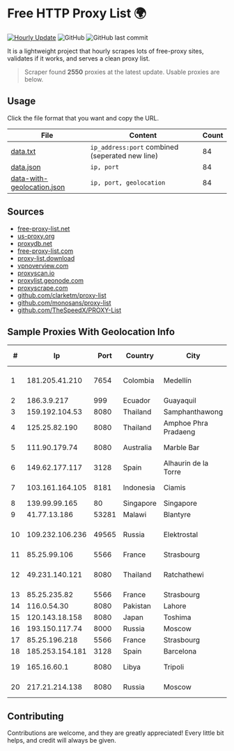 
# Free HTTP Proxy List 🌍

[![Hourly Update](https://github.com/mertguvencli/http-proxy-list/actions/workflows/main.yml/badge.svg?branch=main)](https://github.com/mertguvencli/http-proxy-list/actions/workflows/main.yml)
![GitHub](https://img.shields.io/github/license/mertguvencli/http-proxy-list)
![GitHub last commit](https://img.shields.io/github/last-commit/mertguvencli/http-proxy-list)

It is a lightweight project that hourly scrapes lots of free-proxy sites, validates if it works, and serves a clean proxy list.


> Scraper found **2550** proxies at the latest update. Usable proxies are below.

## Usage

Click the file format that you want and copy the URL.


|File|Content|Count|
|----|-------|-----|
|[data.txt](https://raw.githubusercontent.com/mertguvencli/http-proxy-list/main/proxy-list/data.txt)|`ip_address:port` combined (seperated new line)|84|
|[data.json](https://raw.githubusercontent.com/mertguvencli/http-proxy-list/main/proxy-list/data.json)|`ip, port`|84|
|[data-with-geolocation.json](https://raw.githubusercontent.com/mertguvencli/http-proxy-list/main/proxy-list/data-with-geolocation.json)|`ip, port, geolocation`|84|

## Sources

* [free-proxy-list.net](https://free-proxy-list.net)
* [us-proxy.org](https://www.us-proxy.org)
* [proxydb.net](http://proxydb.net)
* [free-proxy-list.com](https://free-proxy-list.com/?page=&port=&type%5B%5D=http&type%5B%5D=https&up_time=0&search=Search)
* [proxy-list.download](https://www.proxy-list.download/HTTP)
* [vpnoverview.com](https://vpnoverview.com/privacy/anonymous-browsing/free-proxy-servers)
* [proxyscan.io](https://www.proxyscan.io)
* [proxylist.geonode.com](https://proxylist.geonode.com/api/proxy-list?limit=300&page=1&sort_by=lastChecked&sort_type=desc&protocols=http,https)
* [proxyscrape.com](https://api.proxyscrape.com/v2/?request=displayproxies&protocol=http&timeout=10000&country=all&ssl=all&anonymity=all)
* [github.com/clarketm/proxy-list](https://raw.githubusercontent.com/clarketm/proxy-list/master/proxy-list-raw.txt)
* [github.com/monosans/proxy-list](https://raw.githubusercontent.com/monosans/proxy-list/main/proxies/http.txt)
* [github.com/TheSpeedX/PROXY-List](https://raw.githubusercontent.com/TheSpeedX/PROXY-List/master/http.txt)


## Sample Proxies With Geolocation Info

|#|Ip|Port|Country|City|Internet Service Provider|
|-|--|----|-------|----|-------------------------|
|1|181.205.41.210|7654|Colombia|Medellín|EPM Telecomunicaciones S.A. E.S.P.|
|2|186.3.9.217|999|Ecuador|Guayaquil|Telconet S.A|
|3|159.192.104.53|8080|Thailand|Samphanthawong|CAT-BB|
|4|125.25.82.190|8080|Thailand|Amphoe Phra Pradaeng|TOT Public Company Limited|
|5|111.90.179.74|8080|Australia|Marble Bar|Angkor Data Communication|
|6|149.62.177.117|3128|Spain|Alhaurin de la Torre|Avatel Telecom|
|7|103.161.164.105|8181|Indonesia|Ciamis|PT Galuh Multidata Solution|
|8|139.99.99.165|80|Singapore|Singapore|OVH SAS|
|9|41.77.13.186|53281|Malawi|Blantyre|LLW GIL|
|10|109.232.106.236|49565|Russia|Elektrostal|CJSC Thyphone Communications 106|
|11|85.25.99.106|5566|France|Strasbourg|PLUSSERVER|
|12|49.231.140.121|8080|Thailand|Ratchathewi|Advanced Wireless Network Company Limited|
|13|85.25.235.82|5566|France|Strasbourg|Host Europe GmbH|
|14|116.0.54.30|8080|Pakistan|Lahore|Supernet|
|15|120.143.18.158|8080|Japan|Toshima|INTERLINK|
|16|193.150.117.74|8000|Russia|Moscow|LTD "ARENTEL"|
|17|85.25.196.218|5566|France|Strasbourg|Host Europe GmbH|
|18|185.253.154.181|3128|Spain|Barcelona|Cloudi Nextgen SL|
|19|165.16.60.1|8080|Libya|Tripoli|Aljeel Aljadeed For Technology|
|20|217.21.214.138|8080|Russia|Moscow|OOO TRANSTELECOM|



## Contributing

Contributions are welcome, and they are greatly appreciated! Every
little bit helps, and credit will always be given.

